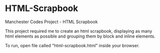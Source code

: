 # HTML-Scrapbook

Manchester Codes Project - HTML Scrapbook 

This project required me to create an html scrapbook, displaying as many html elements as possible and grouping them by 
block and inline elements.

To run, open file called "html-scrapbook.html" inside your browser.

